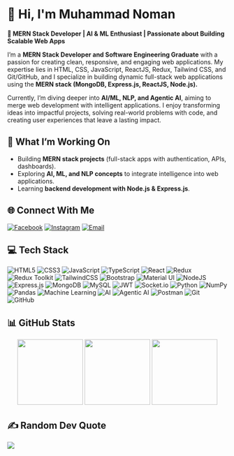 # 👋 Hi, I'm Muhammad Noman  

**🚀 MERN Stack Developer | AI & ML Enthusiast | Passionate about Building Scalable Web Apps**

I’m a **MERN Stack Developer and Software Engineering Graduate** with a passion for creating clean, responsive, and engaging web applications. My expertise lies in HTML, CSS, JavaScript, ReactJS, Redux, Tailwind CSS, and Git/GitHub, and I specialize in building dynamic full-stack web applications using the **MERN stack (MongoDB, Express.js, ReactJS, Node.js).**

Currently, I’m diving deeper into **AI/ML, NLP, and Agentic AI**, aiming to merge web development with intelligent applications. I enjoy transforming ideas into impactful projects, solving real-world problems with code, and creating user experiences that leave a lasting impact.  


## 🔭 What I’m Working On  
- Building **MERN stack projects** (full-stack apps with authentication, APIs, dashboards).  
- Exploring **AI, ML, and NLP concepts** to integrate intelligence into web applications.  
- Learning **backend development with Node.js & Express.js**.  


## 🌐 Connect With Me  
[![Facebook](https://img.shields.io/badge/Facebook-%231877F2.svg?logo=Facebook&logoColor=white)](https://facebook.com/nomanchaudhary00) [![Instagram](https://img.shields.io/badge/Instagram-%23E4405F.svg?logo=Instagram&logoColor=white)](https://instagram.com/nomanchaudhary00) [![Email](https://img.shields.io/badge/Email-D14836?logo=gmail&logoColor=white)](mailto:nomanchaudhary1618@gmail.com)  


## 💻 Tech Stack  

![HTML5](https://img.shields.io/badge/html5-%23E34F26.svg?style=for-the-badge&logo=html5&logoColor=white) ![CSS3](https://img.shields.io/badge/css3-%231572B6.svg?style=for-the-badge&logo=css3&logoColor=white) ![JavaScript](https://img.shields.io/badge/javascript-%23323330.svg?style=for-the-badge&logo=javascript&logoColor=%23F7DF1E) ![TypeScript](https://img.shields.io/badge/typescript-%23007ACC.svg?style=for-the-badge&logo=typescript&logoColor=white) ![React](https://img.shields.io/badge/react-%2320232a.svg?style=for-the-badge&logo=react&logoColor=%2361DAFB) ![Redux](https://img.shields.io/badge/redux-%23593d88.svg?style=for-the-badge&logo=redux&logoColor=white) ![Redux Toolkit](https://img.shields.io/badge/redux_toolkit-%23593d88.svg?style=for-the-badge&logo=redux&logoColor=white) ![TailwindCSS](https://img.shields.io/badge/tailwindcss-%2338B2AC.svg?style=for-the-badge&logo=tailwind-css&logoColor=white) ![Bootstrap](https://img.shields.io/badge/bootstrap-%23563D7C.svg?style=for-the-badge&logo=bootstrap&logoColor=white) ![Material UI](https://img.shields.io/badge/MUI-%230081CB.svg?style=for-the-badge&logo=mui&logoColor=white) ![NodeJS](https://img.shields.io/badge/node.js-6DA55F?style=for-the-badge&logo=node.js&logoColor=white) ![Express.js](https://img.shields.io/badge/express.js-%23404d59.svg?style=for-the-badge&logo=express&logoColor=%2361DAFB) ![MongoDB](https://img.shields.io/badge/MongoDB-%234ea94b.svg?style=for-the-badge&logo=mongodb&logoColor=white) ![MySQL](https://img.shields.io/badge/mysql-4479A1.svg?style=for-the-badge&logo=mysql&logoColor=white) ![JWT](https://img.shields.io/badge/JWT-black?style=for-the-badge&logo=JSON%20web%20tokens) ![Socket.io](https://img.shields.io/badge/Socket.io-010101?style=for-the-badge&logo=socket.io&logoColor=white) ![Python](https://img.shields.io/badge/python-%233776AB.svg?style=for-the-badge&logo=python&logoColor=white) ![NumPy](https://img.shields.io/badge/numpy-%23013243.svg?style=for-the-badge&logo=numpy&logoColor=white) ![Pandas](https://img.shields.io/badge/pandas-%23150458.svg?style=for-the-badge&logo=pandas&logoColor=white) ![Machine Learning](https://img.shields.io/badge/Machine%20Learning-FF6F00?style=for-the-badge&logo=tensorflow&logoColor=white) ![AI](https://img.shields.io/badge/Artificial%20Intelligence-6A1B9A?style=for-the-badge&logo=openai&logoColor=white) ![Agentic AI](https://img.shields.io/badge/Agentic%20AI-0A192F?style=for-the-badge&logo=ai&logoColor=white) ![Postman](https://img.shields.io/badge/Postman-FF6C37?style=for-the-badge&logo=postman&logoColor=white) ![Git](https://img.shields.io/badge/git-%23F05033.svg?style=for-the-badge&logo=git&logoColor=white) ![GitHub](https://img.shields.io/badge/github-%23121011.svg?style=for-the-badge&logo=github&logoColor=white)  
 

## 📊 GitHub Stats  

<div align="center">
  <img src="https://github-readme-stats.vercel.app/api?username=nomanchaudhary&theme=dark&hide_border=false&include_all_commits=false&count_private=false" height="150" />
  <img src="https://nirzak-streak-stats.vercel.app/?user=nomanchaudhary&theme=dark&hide_border=false" height="150" />
  <img src="https://github-readme-stats.vercel.app/api/top-langs/?username=nomanchaudhary&theme=dark&hide_border=false&include_all_commits=false&count_private=false&layout=compact" height="150" />
</div>

 
## ✍️ Random Dev Quote  
![](https://quotes-github-readme.vercel.app/api?type=horizontal&theme=radical)
